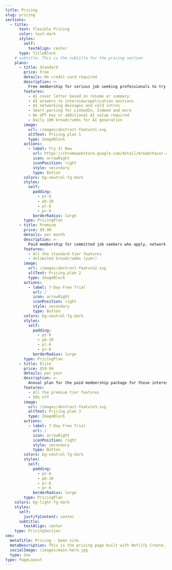 ```yaml
---
title: Pricing
slug: pricing
sections:
  - title:
      text: Flexible Pricing
      color: text-dark
      styles:
        self:
          textAlign: center
      type: TitleBlock
    # subtitle: This is the subtitle for the pricing section
    plans:
      - title: Standard
        price: Free
        details: No credit card required
        description: >-
          Free membership for serious job seeking professionals to try out our core services and simplify their job search experiences.
        features:
          - AI cover letter based on resume or summary
          - AI answers to interview/application uestions
          - AI networking messages and cold intros
          - Smart parsing for LinkedIn, Indeed and more
          - No GPT key or additional AI setup required
          - Daily 100 breadcrumbs for AI generation
        image:
          url: /images/abstract-feature1.svg
          altText: Pricing plan 1
          type: ImageBlock
        actions:
          - label: Try It Now
            url: https://chromewebstore.google.com/detail/breadchaser-custom-networ/mgbijplmiommnaannjomlaiinkhhjblb?hl=en-US&utm_source=ext_sidebar
            icon: arrowRight
            iconPosition: right
            style: secondary
            type: Button
        colors: bg-neutral-fg-dark
        styles:
          self:
            padding:
              - pt-6
              - pb-10
              - pl-6
              - pr-6
            borderRadius: large
        type: PricingPlan
      - title: Premium
        price: $9.99
        details: per month
        description: >-
          Paid membership for committed job seekers who apply, network, and interview on a higher frequency and intensiy, billed monthly and cancel anytime.
        features:
          - All the standard tier features
          - Unlimited breadcrumbs (yum!)
        image:
          url: /images/abstract-feature2.svg
          altText: Pricing plan 2
          type: ImageBlock
        actions:
          - label: 7-Day Free Trial
            url: /
            icon: arrowRight
            iconPosition: right
            style: secondary
            type: Button
        colors: bg-neutral-fg-dark
        styles:
          self:
            padding:
              - pt-6
              - pb-10
              - pl-6
              - pr-6
            borderRadius: large
        type: PricingPlan
      - title: Elite
        price: $59.99
        details: per year
        description: >-
          Annual plan for the paid membership package for those interested in an one-and-done experience that maximizes the utlization of our services at a discounted price.
        features:
          - All the premium tier features
          - 50% off
        image:
          url: /images/abstract-feature3.svg
          altText: Pricing plan 3
          type: ImageBlock
        actions:
          - label: 7-Day Free Trial
            url: /
            icon: arrowRight
            iconPosition: right
            style: secondary
            type: Button
        colors: bg-neutral-fg-dark
        styles:
          self:
            padding:
              - pt-6
              - pb-10
              - pl-6
              - pr-6
            borderRadius: large
        type: PricingPlan
    colors: bg-light-fg-dark
    styles:
      self:
        justifyContent: center
      subtitle:
        textAlign: center
    type: PricingSection
seo:
  metaTitle: Pricing - Demo site
  metaDescription: This is the pricing page built with Netlify Create.
  socialImage: /images/main-hero.jpg
  type: Seo
type: PageLayout
---
```

